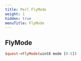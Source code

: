 ```yaml
---
title: Perl FlyMode
weight: 1
hidden: true
menuTitle: FlyMode
---
```

## FlyMode
```perl
$quest->FlyMode(uint8 mode [0-5])
```